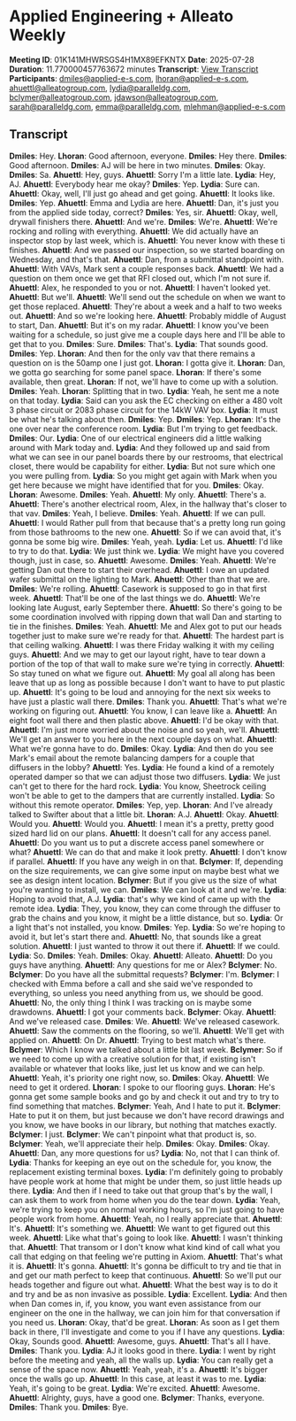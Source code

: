 # Applied Engineering + Alleato Weekly
**Meeting ID**: 01K141MHWRSGS4H1MX89EFKNTX
**Date**: 2025-07-28
**Duration**: 11.770000457763672 minutes
**Transcript**: [View Transcript](https://app.fireflies.ai/view/01K141MHWRSGS4H1MX89EFKNTX)
**Participants**: dmiles@applied-e-s.com, lhoran@applied-e-s.com, ahuettl@alleatogroup.com, lydia@paralleldg.com, bclymer@alleatogroup.com, jdawson@alleatogroup.com, sarah@paralleldg.com, emma@paralleldg.com, mlehman@applied-e-s.com

## Transcript
**Dmiles**: Hey.
**Lhoran**: Good afternoon, everyone.
**Dmiles**: Hey there.
**Dmiles**: Good afternoon.
**Dmiles**: AJ will be here in two minutes.
**Dmiles**: Okay.
**Dmiles**: Sa.
**Ahuettl**: Hey, guys.
**Ahuettl**: Sorry I'm a little late.
**Lydia**: Hey, AJ.
**Ahuettl**: Everybody hear me okay?
**Dmiles**: Yep.
**Lydia**: Sure can.
**Ahuettl**: Okay, well, I'll just go ahead and get going.
**Ahuettl**: It looks like.
**Dmiles**: Yep.
**Ahuettl**: Emma and Lydia are here.
**Ahuettl**: Dan, it's just you from the applied side today, correct?
**Dmiles**: Yes, sir.
**Ahuettl**: Okay, well, drywall finishers there.
**Ahuettl**: And we're.
**Dmiles**: We're.
**Ahuettl**: We're rocking and rolling with everything.
**Ahuettl**: We did actually have an inspector stop by last week, which is.
**Ahuettl**: You never know with these ti finishes.
**Ahuettl**: And we passed our inspection, so we started boarding on Wednesday, and that's that.
**Ahuettl**: Dan, from a submittal standpoint with.
**Ahuettl**: With VAVs, Mark sent a couple responses back.
**Ahuettl**: We had a question on them once we get that RFI closed out, which I'm not sure if.
**Ahuettl**: Alex, he responded to you or not.
**Ahuettl**: I haven't looked yet.
**Ahuettl**: But we'll.
**Ahuettl**: We'll send out the schedule on when we want to get those replaced.
**Ahuettl**: They're about a week and a half to two weeks out.
**Ahuettl**: And so we're looking here.
**Ahuettl**: Probably middle of August to start, Dan.
**Ahuettl**: But it's on my radar.
**Ahuettl**: I know you've been waiting for a schedule, so just give me a couple days here and I'll be able to get that to you.
**Dmiles**: Sure.
**Dmiles**: That's.
**Lydia**: That sounds good.
**Dmiles**: Yep.
**Lhoran**: And then for the only vav that there remains a question on is the 50amp one I just got.
**Lhoran**: I gotta give it.
**Lhoran**: Dan, we gotta go searching for some panel space.
**Lhoran**: If there's some available, then great.
**Lhoran**: If not, we'll have to come up with a solution.
**Dmiles**: Yeah.
**Lhoran**: Splitting that in two.
**Lydia**: Yeah, he sent me a note on that today.
**Lydia**: Said can you ask the EC checking on either a 480 volt 3 phase circuit or 2083 phase circuit for the 14kW VAV box.
**Lydia**: It must be what he's talking about then.
**Dmiles**: Yep.
**Dmiles**: Yep.
**Lhoran**: It's the one over near the conference room.
**Lydia**: But I'm trying to get feedback.
**Dmiles**: Our.
**Lydia**: One of our electrical engineers did a little walking around with Mark today and.
**Lydia**: And they followed up and said from what we can see in our panel boards there by our restrooms, that electrical closet, there would be capability for either.
**Lydia**: But not sure which one you were pulling from.
**Lydia**: So you might get again with Mark when you get here because we might have identified that for you.
**Dmiles**: Okay.
**Lhoran**: Awesome.
**Dmiles**: Yeah.
**Ahuettl**: My only.
**Ahuettl**: There's a.
**Ahuettl**: There's another electrical room, Alex, in the hallway that's closer to that vav.
**Dmiles**: Yeah, I believe.
**Dmiles**: Yeah.
**Ahuettl**: If we can pull.
**Ahuettl**: I would Rather pull from that because that's a pretty long run going from those bathrooms to the new one.
**Ahuettl**: So if we can avoid that, it's gonna be some big wire.
**Dmiles**: Yeah, yeah.
**Lydia**: Let us.
**Ahuettl**: I'd like to try to do that.
**Lydia**: We just think we.
**Lydia**: We might have you covered though, just in case, so.
**Ahuettl**: Awesome.
**Dmiles**: Yeah.
**Ahuettl**: We're getting Dan out there to start their overhead.
**Ahuettl**: I owe an updated wafer submittal on the lighting to Mark.
**Ahuettl**: Other than that we are.
**Dmiles**: We're rolling.
**Ahuettl**: Casework is supposed to go in that first week.
**Ahuettl**: That'll be one of the last things we do.
**Ahuettl**: We're looking late August, early September there.
**Ahuettl**: So there's going to be some coordination involved with ripping down that wall Dan and starting to tie in the finishes.
**Dmiles**: Yeah.
**Ahuettl**: Me and Alex got to put our heads together just to make sure we're ready for that.
**Ahuettl**: The hardest part is that ceiling walking.
**Ahuettl**: I was there Friday walking it with my ceiling guys.
**Ahuettl**: And we may to get our layout right, have to tear down a portion of the top of that wall to make sure we're tying in correctly.
**Ahuettl**: So stay tuned on what we figure out.
**Ahuettl**: My goal all along has been leave that up as long as possible because I don't want to have to put plastic up.
**Ahuettl**: It's going to be loud and annoying for the next six weeks to have just a plastic wall there.
**Dmiles**: Thank you.
**Ahuettl**: That's what we're working on figuring out.
**Ahuettl**: You know, I can leave like a.
**Ahuettl**: An eight foot wall there and then plastic above.
**Ahuettl**: I'd be okay with that.
**Ahuettl**: I'm just more worried about the noise and so yeah, we'll.
**Ahuettl**: We'll get an answer to you here in the next couple days on what.
**Ahuettl**: What we're gonna have to do.
**Dmiles**: Okay.
**Lydia**: And then do you see Mark's email about the remote balancing dampers for a couple that diffusers in the lobby?
**Ahuettl**: Yes.
**Lydia**: He found a kind of a remotely operated damper so that we can adjust those two diffusers.
**Lydia**: We just can't get to there for the hard rock.
**Lydia**: You know, Sheetrock ceiling won't be able to get to the dampers that are currently installed.
**Lydia**: So without this remote operator.
**Dmiles**: Yep, yep.
**Lhoran**: And I've already talked to Swifter about that a little bit.
**Lhoran**: A.J.
**Ahuettl**: Okay.
**Ahuettl**: Would you.
**Ahuettl**: Would you.
**Ahuettl**: I mean it's a pretty, pretty good sized hard lid on our plans.
**Ahuettl**: It doesn't call for any access panel.
**Ahuettl**: Do you want us to put a discrete access panel somewhere or what?
**Ahuettl**: We can do that and make it look pretty.
**Ahuettl**: I don't know if parallel.
**Ahuettl**: If you have any weigh in on that.
**Bclymer**: If, depending on the size requirements, we can give some input on maybe best what we see as design intent location.
**Bclymer**: But if you give us the size of what you're wanting to install, we can.
**Dmiles**: We can look at it and we're.
**Lydia**: Hoping to avoid that, A.J.
**Lydia**: that's why we kind of came up with the remote idea.
**Lydia**: They, you know, they can come through the diffuser to grab the chains and you know, it might be a little distance, but so.
**Lydia**: Or a light that's not installed, you know.
**Dmiles**: Yep.
**Lydia**: So we're hoping to avoid it, but let's start there and.
**Ahuettl**: No, that sounds like a great solution.
**Ahuettl**: I just wanted to throw it out there if.
**Ahuettl**: If we could.
**Lydia**: So.
**Dmiles**: Yeah.
**Dmiles**: Okay.
**Ahuettl**: Alleato.
**Ahuettl**: Do you guys have anything.
**Ahuettl**: Any questions for me or Alex?
**Bclymer**: No.
**Bclymer**: Do you have all the submittal requests?
**Bclymer**: I'm.
**Bclymer**: I checked with Emma before a call and she said we've responded to everything, so unless you need anything from us, we should be good.
**Ahuettl**: No, the only thing I think I was tracking on is maybe some drawdowns.
**Ahuettl**: I got your comments back.
**Bclymer**: Okay.
**Ahuettl**: And we've released case.
**Dmiles**: We.
**Ahuettl**: We've released casework.
**Ahuettl**: Saw the comments on the flooring, so we'll.
**Ahuettl**: We'll get with applied on.
**Ahuettl**: On Dr.
**Ahuettl**: Trying to best match what's there.
**Bclymer**: Which I know we talked about a little bit last week.
**Bclymer**: So if we need to come up with a creative solution for that, if existing isn't available or whatever that looks like, just let us know and we can help.
**Ahuettl**: Yeah, it's priority one right now, so.
**Dmiles**: Okay.
**Ahuettl**: We need to get it ordered.
**Lhoran**: I spoke to our flooring guys.
**Lhoran**: He's gonna get some sample books and go by and check it out and try to try to find something that matches.
**Bclymer**: Yeah, And I hate to put it.
**Bclymer**: Hate to put it on them, but just because we don't have record drawings and you know, we have books in our library, but nothing that matches exactly.
**Bclymer**: I just.
**Bclymer**: We can't pinpoint what that product is, so.
**Bclymer**: Yeah, we'll appreciate their help.
**Dmiles**: Okay.
**Dmiles**: Okay.
**Ahuettl**: Dan, any more questions for us?
**Lydia**: No, not that I can think of.
**Lydia**: Thanks for keeping an eye out on the schedule for, you know, the replacement existing terminal boxes.
**Lydia**: I'm definitely going to probably have people work at home that might be under them, so just little heads up there.
**Lydia**: And then if I need to take out that group that's by the wall, I can ask them to work from home when you do the tear down.
**Lydia**: Yeah, we're trying to keep you on normal working hours, so I'm just going to have people work from home.
**Ahuettl**: Yeah, no I really appreciate that.
**Ahuettl**: It's.
**Ahuettl**: It's something we.
**Ahuettl**: We want to get figured out this week.
**Ahuettl**: Like what that's going to look like.
**Ahuettl**: I wasn't thinking that.
**Ahuettl**: That transom or I don't know what kind kind of call what you call that edging on that feeling we're putting in Axiom.
**Ahuettl**: That's what it is.
**Ahuettl**: It's gonna.
**Ahuettl**: It's gonna be difficult to try and tie that in and get our math perfect to keep that continuous.
**Ahuettl**: So we'll put our heads together and figure out what.
**Ahuettl**: What the best way is to do it and try and be as non invasive as possible.
**Lydia**: Excellent.
**Lydia**: And then when Dan comes in, if, you know, you want even assistance from our engineer on the one in the hallway, we can join him for that conversation if you need us.
**Lhoran**: Okay, that'd be great.
**Lhoran**: As soon as I get them back in there, I'll investigate and come to you if I have any questions.
**Lydia**: Okay, Sounds good.
**Ahuettl**: Awesome, guys.
**Ahuettl**: That's all I have.
**Dmiles**: Thank you.
**Lydia**: AJ it looks good in there.
**Lydia**: I went by right before the meeting and yeah, all the walls up.
**Lydia**: You can really get a sense of the space now.
**Ahuettl**: Yeah, yeah, it's a.
**Ahuettl**: It's bigger once the walls go up.
**Ahuettl**: In this case, at least it was to me.
**Lydia**: Yeah, it's going to be great.
**Lydia**: We're excited.
**Ahuettl**: Awesome.
**Ahuettl**: Alrighty, guys, have a good one.
**Bclymer**: Thanks, everyone.
**Dmiles**: Thank you.
**Dmiles**: Bye.